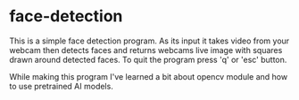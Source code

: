 # face-detection

This is a simple face detection program. As its input it takes video from your webcam then detects faces and returns webcams live image with squares drawn around detected faces.
To quit the program press 'q' or 'esc' button.

While making this program I've learned a bit about opencv module and how to use pretrained AI models.
